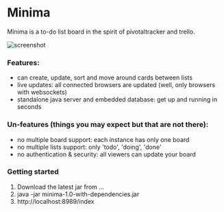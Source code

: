 # Minima
Minima is a to-do list board in the spirit of pivotaltracker and trello.

![screenshot](https://github.com/mcaprari/Minima/raw/master/screenshot-minima-0.5.png "Minima Screenshot")

### Features:

* can create, update, sort and move around cards between lists
* live updates: all connected browsers are updated (well, only browsers with websockets)
* standalone java server and embedded database: get up and running in seconds


### Un-features (things you may expect but that are not there):

* no multiple board support: each instance has only one board
* no multiple lists support: only 'todo', 'doing', 'done' 
* no authentication & security: all viewers can update your board
 
### Getting started
1. Download the latest jar from ...
2. java -jar minima-1.0-with-dependencies.jar
3. http://localhost:8989/index

